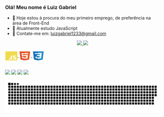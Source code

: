 ### Olá! Meu nome é Luiz Gabriel


- 🔭 Hoje estou á procura do meu primeiro emprego, de preferência na área de Front-End
- 🌱 Atualmente estudo JavaScript
- 💬 Contate-me em: luizgabriel1233@gmail.com

<div align="center">
  <a href="https://github.com/Luizg1233">
  <img height="180em" src="https://github-readme-stats.vercel.app/api?username=Luizg1233&show_icons=true&theme=cobalt&include_all_commits=true&count_private=true"/>
  <img height="180em" src="https://github-readme-stats.vercel.app/api/top-langs/?username=Luizg1233&layout=compact&langs_count=7&theme=cobalt"/>
</div>
<div style="display: inline_block"><br>
  <img align="center" alt="Luiz-Js" height="30" width="40" src="https://raw.githubusercontent.com/devicons/devicon/master/icons/javascript/javascript-plain.svg">
  <img align="center" alt="Luiz-HTML" height="30" width="40" src="https://raw.githubusercontent.com/devicons/devicon/master/icons/html5/html5-original.svg">
  <img align="center" alt="Luiz-CSS" height="30" width="40" src="https://raw.githubusercontent.com/devicons/devicon/master/icons/css3/css3-original.svg">
</div>
  
  ##
  
<div> 
   <a href="https://contate.me/gabriel.dev1" target="_blank"><img src="https://img.shields.io/badge/WhatsApp-25D366?style=for-the-badge&logo=whatsapp&logoColor=white" target="_blank"></a>
   <a href="https://www.instagram.com/__l.gabriel__/" target="_blank"><img src="https://img.shields.io/badge/-Instagram-%23E4405F?style=for-the-badge&logo=instagram&logoColor=white" target="_blank"></a>
  <a href = "mailto:luizgabriel1233@gmail.com"><img src="https://img.shields.io/badge/-Gmail-%23333?style=for-the-badge&logo=gmail&logoColor=white" target="_blank"></a>
  <a href="https://www.linkedin.com/in/luiz-gabriel-costa-araujo-417836215/" target="_blank"><img src="https://img.shields.io/badge/-LinkedIn-%230077B5?style=for-the-badge&logo=linkedin&logoColor=white" target="_blank"></a> 
   
    
  ![Snake animation](https://github.com/Luizg1233/Luizg1233/blob/output/github-contribution-grid-snake.svg)
 
</div>
